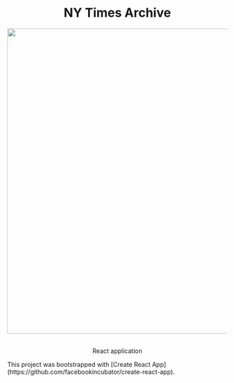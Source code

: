 <div align="center">
<h1>NY Times Archive</h1>
      <img width="700" heigth="400" src="https://bugleev.com/resources/images/nytimes.jpg">
   <br>
  <br>
  <p>
   React application
  </p>
</div>
This project was bootstrapped with [Create React App](https://github.com/facebookincubator/create-react-app).

